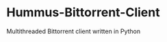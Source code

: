 Hummus-Bittorrent-Client
========================

Multithreaded Bittorrent client written in Python
